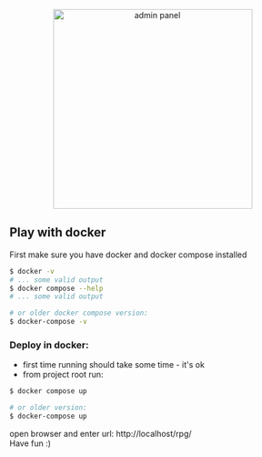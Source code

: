<p align="center">
  <img src="https://github.com/owpk/java-rush-test-task/blob/master/img/screen.png" title="admin panel" width="350" height="350"/>
</p>

<h2> Play with docker  </h2>

  First make sure you have docker and docker compose installed
```bash
$ docker -v
# ... some valid output
$ docker compose --help
# ... some valid output

# or older docker compose version:
$ docker-compose -v
```

<h3>Deploy in docker:  </h3>

 - first time running should take some time - it's ok
 - from project root run:
```bash
$ docker compose up 

# or older version:
$ docker-compose up
```

open browser and enter url: http://localhost/rpg/  
Have fun :)  